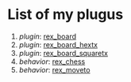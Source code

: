 # List of my plugus

1. *plugin*: [rex_board](rex_board.html)
2. *plugin*: [rex_board_hextx](rex_board_hextx.html)
3. *plugin*: [rex_board_squaretx](rex_board_squaretx.html)
4. *behavior*: [rex_chess](rex_chess.html)
5. *behavior*: [rex_moveto](rex_moveto.html)

